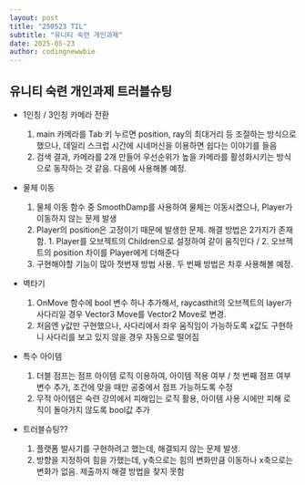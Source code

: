 ```yaml
---
layout: post
title: "250523 TIL"
subtitle: "유니티 숙련 개인과제"
date: 2025-05-23
author: codingnewwbie
---
```


## 유니티 숙련 개인과제 트러블슈팅
- 1인칭 / 3인칭 카메라 전환
  1. main 카메라를 Tab 키 누르면 position, ray의 최대거리 등 조절하는 방식으로 했으나, 데일리 스크럽 시간에 시네머신을 이용하면 쉽다는 이야기를 들음
  2. 검색 결과, 카메라를 2개 만들어 우선순위가 높을 카메라를 활성화시키는 방식으로 동작하는 것 같음. 다음에 사용해볼 예정. 


- 물체 이동 
  1. 물체 이동 함수 중 SmoothDamp를 사용하여 물체는 이동시켰으나, Player가 이동하지 않는 문제 발생
  2. Player의 position은 고정이기 때문에 발생한 문제. 해결 방법은 2가지가 존재함. 1. Player를 오브젝트의 Children으로 설정하여 같이 움직인다 / 2. 오브젝트의 position 차이를 Player에게 더해준다
  3. 구현해야할 기능이 많아 첫번재 방법 사용. 두 번째 방법은 차후 사용해볼 예정.


- 벽타기
  1. OnMove 함수에 bool 변수 하나 추가해서, raycasthit의 오브젝트의 layer가 사다리일 경우 Vector3 Move를 Vector2 Move로 변경.
  2. 처음엔 y값만 구현했으나, 사다리에서 좌우 움직임이 가능하도록 x값도 구현하니 사다리를 보고 있지 않을 경우 자동으로 떨어짐


- 특수 아이템
  1. 더블 점프는 점프 아이템 로직 이용하여, 아이템 적용 여부 / 첫 번째 점프 여부 변수 추가, 조건에 맞을 때만 공중에서 점프 가능하도록 수정
  2. 무적 아이템은 숙련 강의에서 피해입는 로직 활용, 아이템 사용 시에만 피해 로직이 돌아가지 않도록 bool값 추가


- 트러블슈팅??
  1. 플랫폼 발사기를 구현하려고 했는데, 해결되지 않는 문제 발생.
  2. 방향을 지정하여 힘을 가했는데, y축으로는 힘의 변화만큼 이동하나 x축으로는 변화가 없음. 제출까지 해결 방법을 찾지 못함

